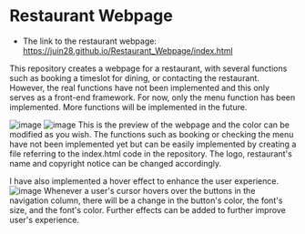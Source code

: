 # Restaurant Webpage
 - The link to the restaurant webpage: https://juin28.github.io/Restaurant_Webpage/index.html

This repository creates a webpage for a restaurant, with several functions such as booking a timeslot for dining, or contacting the restaurant. However, the real functions have not been implemented and this only serves as a front-end framework. For now, only the menu function has been implemented. More functions will be implemented in the future.

![image](https://github.com/Juin28/Restaurant-Webpage/assets/114983636/2fc65048-0fbc-4b10-8cce-9c8ecf7abf77)
![image](https://github.com/Juin28/Restaurant-Webpage/assets/114983636/3e7c7f8b-82f8-4835-9213-bdc9133f776d)
This is the preview of the webpage and the color can be modified as you wish. The functions such as booking or checking the menu have not been implemented yet but can be easily implemented by creating a file referring to the index.html code in the repository. The logo, restaurant's name and copyright notice can be changed accordingly. 

I have also implemented a hover effect to enhance the user experience. 
![image](https://github.com/Juin28/Restaurant-Webpage/assets/114983636/1c072f96-966f-47fb-a757-6756c59ec991)
Whenever a user's cursor hovers over the buttons in the navigation column, there will be a change in the button's color, the font's size, and the font's color. Further effects can be added to further improve user's experience.

